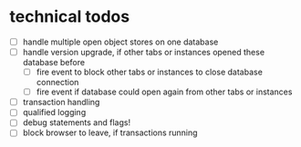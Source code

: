# technical todos

- [ ] handle multiple open object stores on one database
- [ ] handle version upgrade, if other tabs or instances opened these database before
    - [ ] fire event to block other tabs or instances to close database connection
    - [ ] fire event if database could open again from other tabs or instances
- [ ] transaction handling
- [ ] qualified logging
- [ ] debug statements and flags!
- [ ] block browser to leave, if transactions running

